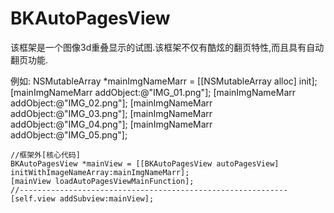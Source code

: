 # BKAutoPagesView
该框架是一个图像3d重叠显示的试图.该框架不仅有酷炫的翻页特性,而且具有自动翻页功能.

例如:
    NSMutableArray *mainImgNameMarr = [[NSMutableArray alloc] init];
    [mainImgNameMarr addObject:@"IMG_01.png"];
    [mainImgNameMarr addObject:@"IMG_02.png"];
    [mainImgNameMarr addObject:@"IMG_03.png"];
    [mainImgNameMarr addObject:@"IMG_04.png"];
    [mainImgNameMarr addObject:@"IMG_05.png"];
    
    //框架外[核心代码]
    BKAutoPagesView *mainView = [[BKAutoPagesView autoPagesView] initWithImageNameArray:mainImgNameMarr];
    [mainView loadAutoPagesViewMainFunction];
    //------------------------------------------------------------
    [self.view addSubview:mainView];

